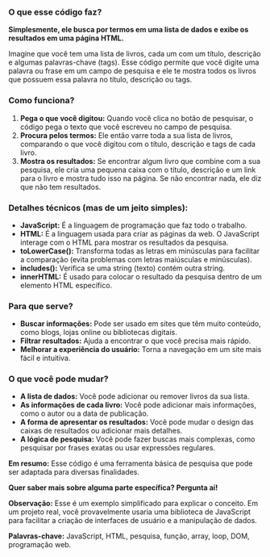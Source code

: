 ### **O que esse código faz?**

**Simplesmente, ele busca por termos em uma lista de dados e exibe os resultados em uma página HTML.**

Imagine que você tem uma lista de livros, cada um com um título, descrição e algumas palavras-chave (tags). Esse código permite que você digite uma palavra ou frase em um campo de pesquisa e ele te mostra todos os livros que possuem essa palavra no título, descrição ou tags.

### **Como funciona?**

1. **Pega o que você digitou:** Quando você clica no botão de pesquisar, o código pega o texto que você escreveu no campo de pesquisa.
2. **Procura pelos termos:** Ele então varre toda a sua lista de livros, comparando o que você digitou com o título, descrição e tags de cada livro.
3. **Mostra os resultados:** Se encontrar algum livro que combine com a sua pesquisa, ele cria uma pequena caixa com o título, descrição e um link para o livro e mostra tudo isso na página. Se não encontrar nada, ele diz que não tem resultados.

### **Detalhes técnicos (mas de um jeito simples):**

* **JavaScript:** É a linguagem de programação que faz todo o trabalho.
* **HTML:** É a linguagem usada para criar as páginas da web. O JavaScript interage com o HTML para mostrar os resultados da pesquisa.
* **toLowerCase():** Transforma todas as letras em minúsculas para facilitar a comparação (evita problemas com letras maiúsculas e minúsculas).
* **includes():** Verifica se uma string (texto) contém outra string.
* **innerHTML:** É usado para colocar o resultado da pesquisa dentro de um elemento HTML específico.

### **Para que serve?**

* **Buscar informações:** Pode ser usado em sites que têm muito conteúdo, como blogs, lojas online ou bibliotecas digitais.
* **Filtrar resultados:** Ajuda a encontrar o que você precisa mais rápido.
* **Melhorar a experiência do usuário:** Torna a navegação em um site mais fácil e intuitiva.

### **O que você pode mudar?**

* **A lista de dados:** Você pode adicionar ou remover livros da sua lista.
* **As informações de cada livro:** Você pode adicionar mais informações, como o autor ou a data de publicação.
* **A forma de apresentar os resultados:** Você pode mudar o design das caixas de resultados ou adicionar mais detalhes.
* **A lógica de pesquisa:** Você pode fazer buscas mais complexas, como pesquisar por frases exatas ou usar expressões regulares.

**Em resumo:** Esse código é uma ferramenta básica de pesquisa que pode ser adaptada para diversas finalidades. 

**Quer saber mais sobre alguma parte específica? Pergunta aí!**

**Observação:** Esse é um exemplo simplificado para explicar o conceito. Em um projeto real, você provavelmente usaria uma biblioteca de JavaScript para facilitar a criação de interfaces de usuário e a manipulação de dados.

**Palavras-chave:** JavaScript, HTML, pesquisa, função, array, loop, DOM, programação web.
